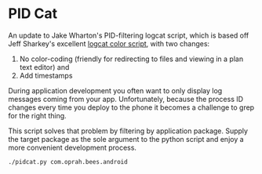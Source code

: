 PID Cat
=======

An update to Jake Wharton's PID-filtering logcat script, which is based off
Jeff Sharkey's excellent [logcat color script][1], with two changes:
1. No color-coding (friendly for redirecting to files and viewing in a plan text editor) and
2. Add timestamps

During application development you often want to only display log messages
coming from your app. Unfortunately, because the process ID changes every time
you deploy to the phone it becomes a challenge to grep for the right thing.

This script solves that problem by filtering by application package. Supply the
target package as the sole argument to the python script and enjoy a more
convenient development process.

    ./pidcat.py com.oprah.bees.android

 [1]: http://jsharkey.org/blog/2009/04/22/modifying-the-android-logcat-stream-for-full-color-debugging/

